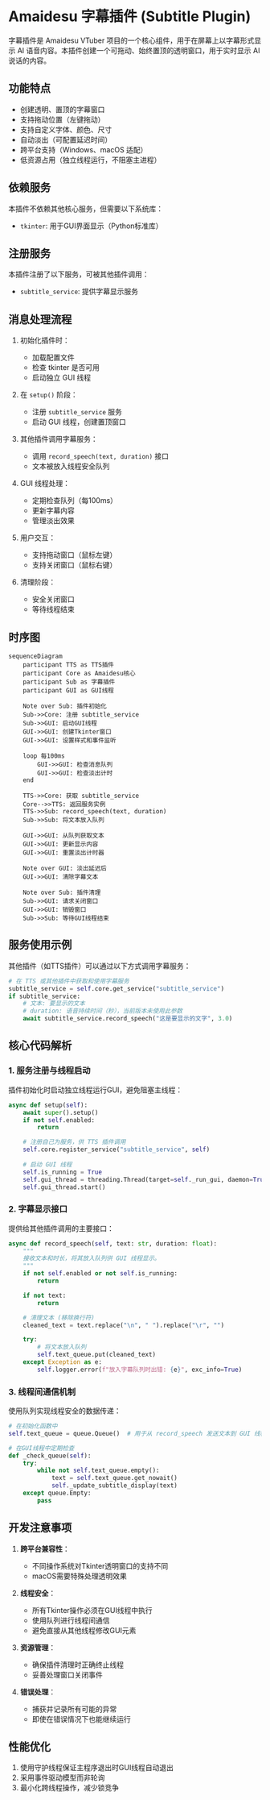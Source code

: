 # Amaidesu 字幕插件 (Subtitle Plugin)

字幕插件是 Amaidesu VTuber 项目的一个核心组件，用于在屏幕上以字幕形式显示 AI 语音内容。本插件创建一个可拖动、始终置顶的透明窗口，用于实时显示 AI 说话的内容。

## 功能特点

- 创建透明、置顶的字幕窗口
- 支持拖动位置（左键拖动）
- 支持自定义字体、颜色、尺寸
- 自动淡出（可配置延迟时间）
- 跨平台支持（Windows、macOS 适配）
- 低资源占用（独立线程运行，不阻塞主进程）

## 依赖服务

本插件不依赖其他核心服务，但需要以下系统库：

- `tkinter`: 用于GUI界面显示（Python标准库）

## 注册服务

本插件注册了以下服务，可被其他插件调用：

- `subtitle_service`: 提供字幕显示服务

## 消息处理流程

1. 初始化插件时：
   - 加载配置文件
   - 检查 tkinter 是否可用
   - 启动独立 GUI 线程

2. 在 `setup()` 阶段：
   - 注册 `subtitle_service` 服务
   - 启动 GUI 线程，创建置顶窗口

3. 其他插件调用字幕服务：
   - 调用 `record_speech(text, duration)` 接口
   - 文本被放入线程安全队列

4. GUI 线程处理：
   - 定期检查队列（每100ms）
   - 更新字幕内容
   - 管理淡出效果

5. 用户交互：
   - 支持拖动窗口（鼠标左键）
   - 支持关闭窗口（鼠标右键）

6. 清理阶段：
   - 安全关闭窗口
   - 等待线程结束

## 时序图

```mermaid
sequenceDiagram
    participant TTS as TTS插件
    participant Core as Amaidesu核心
    participant Sub as 字幕插件
    participant GUI as GUI线程
    
    Note over Sub: 插件初始化
    Sub->>Core: 注册 subtitle_service
    Sub->>GUI: 启动GUI线程
    GUI->>GUI: 创建Tkinter窗口
    GUI->>GUI: 设置样式和事件监听
    
    loop 每100ms
        GUI->>GUI: 检查消息队列
        GUI->>GUI: 检查淡出计时
    end
    
    TTS->>Core: 获取 subtitle_service
    Core-->>TTS: 返回服务实例
    TTS->>Sub: record_speech(text, duration)
    Sub->>Sub: 将文本放入队列
    
    GUI->>GUI: 从队列获取文本
    GUI->>GUI: 更新显示内容
    GUI->>GUI: 重置淡出计时器
    
    Note over GUI: 淡出延迟后
    GUI->>GUI: 清除字幕文本
    
    Note over Sub: 插件清理
    Sub->>GUI: 请求关闭窗口
    GUI->>GUI: 销毁窗口
    Sub->>Sub: 等待GUI线程结束
```

## 服务使用示例

其他插件（如TTS插件）可以通过以下方式调用字幕服务：

```python
# 在 TTS 或其他插件中获取和使用字幕服务
subtitle_service = self.core.get_service("subtitle_service")
if subtitle_service:
    # 文本: 要显示的文本
    # duration: 语音持续时间（秒），当前版本未使用此参数
    await subtitle_service.record_speech("这是要显示的文字", 3.0)
```

## 核心代码解析

### 1. 服务注册与线程启动

插件初始化时启动独立线程运行GUI，避免阻塞主线程：

```python
async def setup(self):
    await super().setup()
    if not self.enabled:
        return

    # 注册自己为服务，供 TTS 插件调用
    self.core.register_service("subtitle_service", self)
    
    # 启动 GUI 线程
    self.is_running = True
    self.gui_thread = threading.Thread(target=self._run_gui, daemon=True)
    self.gui_thread.start()
```

### 2. 字幕显示接口

提供给其他插件调用的主要接口：

```python
async def record_speech(self, text: str, duration: float):
    """
    接收文本和时长，将其放入队列供 GUI 线程显示。
    """
    if not self.enabled or not self.is_running:
        return

    if not text:
        return

    # 清理文本 (移除换行符)
    cleaned_text = text.replace("\n", " ").replace("\r", "")

    try:
        # 将文本放入队列
        self.text_queue.put(cleaned_text)
    except Exception as e:
        self.logger.error(f"放入字幕队列时出错: {e}", exc_info=True)
```

### 3. 线程间通信机制

使用队列实现线程安全的数据传递：

```python
# 在初始化函数中
self.text_queue = queue.Queue()  # 用于从 record_speech 发送文本到 GUI 线程

# 在GUI线程中定期检查
def _check_queue(self):
    try:
        while not self.text_queue.empty():
            text = self.text_queue.get_nowait()
            self._update_subtitle_display(text)
    except queue.Empty:
        pass
```

## 开发注意事项

1. **跨平台兼容性**：
   - 不同操作系统对Tkinter透明窗口的支持不同
   - macOS需要特殊处理透明效果

2. **线程安全**：
   - 所有Tkinter操作必须在GUI线程中执行
   - 使用队列进行线程间通信
   - 避免直接从其他线程修改GUI元素

3. **资源管理**：
   - 确保插件清理时正确终止线程
   - 妥善处理窗口关闭事件

4. **错误处理**：
   - 捕获并记录所有可能的异常
   - 即使在错误情况下也能继续运行

## 性能优化

1. 使用守护线程保证主程序退出时GUI线程自动退出
2. 采用事件驱动模型而非轮询
3. 最小化跨线程操作，减少锁竞争 